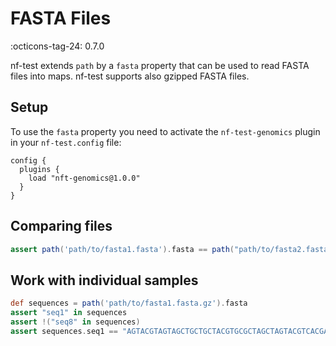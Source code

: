 # FASTA Files

:octicons-tag-24: 0.7.0

nf-test extends `path` by a `fasta` property that can be used to read FASTA files into maps. nf-test supports also gzipped FASTA files.


## Setup

To use the `fasta` property you need to activate the `nf-test-genomics` plugin in your `nf-test.config` file:

```
config {
  plugins {
    load "nft-genomics@1.0.0"
  }
}
```


## Comparing files

```Groovy
assert path('path/to/fasta1.fasta').fasta == path("path/to/fasta2.fasta'").fasta
```

## Work with individual samples

```Groovy
def sequences = path('path/to/fasta1.fasta.gz').fasta
assert "seq1" in sequences
assert !("seq8" in sequences)
assert sequences.seq1 == "AGTACGTAGTAGCTGCTGCTACGTGCGCTAGCTAGTACGTCACGACGTAGATGCTAGCTGACTCGATGC"
```
